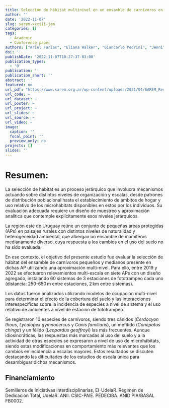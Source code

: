 ```yaml
---
title: Selección de hábitat multinivel en un ensamble de carnívoros en áreas protegidas de la Región Este de Uruguay
author: ''
date: '2022-11-07'
slug: sarem-xxxiii-jam
categories: []
tags:
  - Academic
  - Conference paper
authors: ["Ariel Farías", "Eliana Walker", "Giancarlo Pedrini", "Jennifer González-Buve", "**Nicolás Fernández-Sauleda**", "Elias G. Guerra", "Andres Canavero"]
doi: ''
publishDate: '2022-11-07T10:27:37-03:00'
publication_types:
  - '0'
publication: ''
publication_short: ''
abstract: ''
featured: no
url_pdf: "https://www.sarem.org.ar/wp-content/uploads/2021/04/SAREM_Resumenes-XXXIII-JAM_2022.pdf"
url_code: ~
url_dataset: ~
url_poster: ~
url_project: ~
url_slides: ~
url_source: ~
url_video: ~
image:
  caption: ''
  focal_point: ''
  preview_only: no
projects: []
slides: ''
---
```


# Resumen: 

La selección de hábitat es un proceso jerárquico que involucra mecanismos actuando sobre distintos niveles de organización y escalas, desde patrones de distribución poblacional hasta el establecimiento de ámbitos de hogar y uso relativo de los microhábitats disponibles en estos por los individuos. Su evaluación adecuada requiere un diseño de muestreo y aproximación analítica que contemple explícitamente esos niveles jerárquicos.

La región este de Uruguay reúne un conjunto de pequeñas áreas protegidas (APs) en paisajes rurales con distintos niveles de naturalidad y heterogeneidad ambiental, que albergan un ensamble de mamíferos medianamente diverso, cuya respuesta a los cambios en el uso del suelo no ha sido evaluada.

En ese contexto, el objetivo del presente estudio fue evaluar la selección de hábitat del ensamble de carnívoros pequeños y medianos presente en dichas AP utilizando una aproximación multi-nivel. Para ello, entre 2019 y 2022 se efectuaron relevamientos multi-escala en siete APs con un diseño agregado, instalando 60 sistemas de 3 estaciones de fototrampeo cada uno (distancia: 250-650 m entre estaciones, 2 km entre sistemas).

Los datos fueron analizados utilizando modelos de ocupación multi-nivel para determinar el efecto de la cobertura del suelo y las interacciones interespecíficas sobre la incidencia de especies a nivel de sistema y el uso relativo de ambientes a nivel de estación de fototrampeo.

Se registraron 10 especies de carnívoros, siendo tres cánidos (*Cerdocyon thous*, *Lycalopex gymnocercus* y *Canis familiaris*), un mefítido (*Conepatus chinga*) y un félido (*Leopardus geoffroyi*) las más frecuentes. Aunque idiosincráticas, las respuestas más marcadas al uso del suelo y a la actividad de otras especies se expresaron a nivel de uso de microhábitats, siendo estas modificaciones en comportamiento más relevantes que los cambios en incidencia a escalas mayores. Estos resultados se discuten destacando las dificultades de los estudios de escala única para desambiguar dichos mecanismos.

## Financiamiento
Semilleros de Iniciativas interdisciplinarias, EI-UdelaR. Régimen de Dedicación Total, UdelaR. ANII. CSIC-PAIE. PEDECIBA. ANID PIA/BASAL FB0002.
